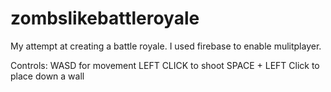 # zombslikebattleroyale
My attempt at creating a battle royale. I used firebase to enable mulitplayer.

Controls:
WASD for movement
LEFT CLICK to shoot
SPACE + LEFT Click to place down a wall
